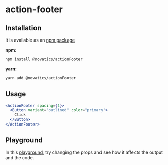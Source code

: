 # action-footer

## Installation

It is available as an [npm package](https://www.npmjs.com/package/novatics)

**npm:**

```sh
npm install @novatics/actionFooter
```

**yarn:**

```sh
yarn add @novatics/actionFooter
```

## Usage

```jsx
<ActionFooter spacing={1}>
  <Button variant="outlined" color="primary">
    Click
  </Button>
</ActionFooter>
```

## Playground

In this [playground](https://components.novatics.com.br/?path=/story/actionfooter--playground), try changing the props and see how it affects the output and the code.

